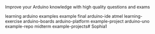 Improve your Arduino knowledge with high quality questions and exams

learning
arduino
examples
example
final
arduino-ide
atmel
learning-exercise
arduino-boards
arduino-platform
example-project
arduino-uno
example-repo
midterm
example-projects# Sophia1
